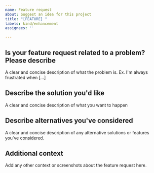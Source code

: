 ```yaml
---
name: Feature request
about: Suggest an idea for this project
title: "[FEATURE] "
labels: kind/enhancement
assignees: ''

---
```


## Is your feature request related to a problem? Please describe

A clear and concise description of what the problem is. Ex. I'm always frustrated when [...]

## Describe the solution you'd like

A clear and concise description of what you want to happen

## Describe alternatives you've considered

A clear and concise description of any alternative solutions or features you've considered.

## Additional context

Add any other context or screenshots about the feature request here.
